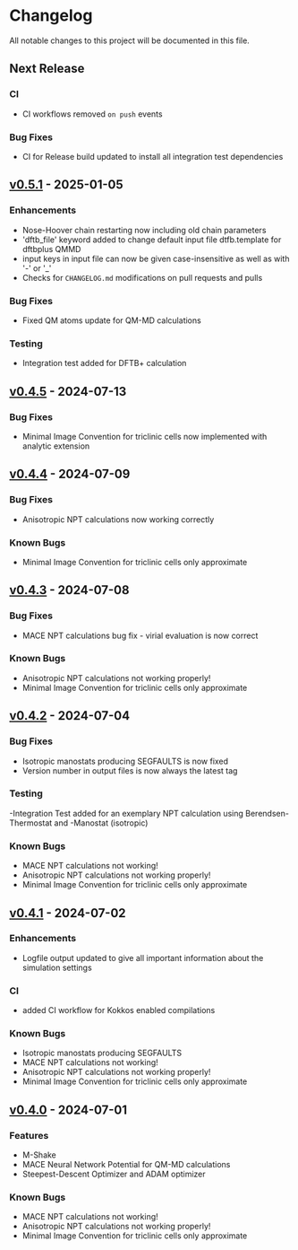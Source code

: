 # Changelog

All notable changes to this project will be documented in this file.

## Next Release

### CI

- CI workflows removed `on push` events

### Bug Fixes

- CI for Release build updated to install all integration test dependencies


<!-- insertion marker -->
## [v0.5.1](https://github.com/MolarVerse/PQ/releases/tag/v0.5.1) - 2025-01-05

### Enhancements

- Nose-Hoover chain restarting now including old chain parameters
- 'dftb_file' keyword added to change default input file dtfb.template
  for dftbplus QMMD
- input keys in input file can now be given case-insensitive as well as with '-' or '_'
- Checks for `CHANGELOG.md` modifications on pull requests and pulls

### Bug Fixes

- Fixed QM atoms update for QM-MD calculations

### Testing

- Integration test added for DFTB+ calculation
  
<!-- insertion marker -->
## [v0.4.5](https://github.com/MolarVerse/PQ/releases/tag/v0.4.5) - 2024-07-13

### Bug Fixes

- Minimal Image Convention for triclinic cells now implemented with analytic extension
  
## [v0.4.4](https://github.com/MolarVerse/PQ/releases/tag/v0.4.4) - 2024-07-09

### Bug Fixes

- Anisotropic NPT calculations now working correctly

### Known Bugs

- Minimal Image Convention for triclinic cells only approximate

## [v0.4.3](https://github.com/MolarVerse/PQ/releases/tag/v0.4.3) - 2024-07-08

### Bug Fixes

- MACE NPT calculations bug fix - virial evaluation is now correct

### Known Bugs

- Anisotropic NPT calculations not working properly!
- Minimal Image Convention for triclinic cells only approximate

## [v0.4.2](https://github.com/MolarVerse/PQ/releases/tag/v0.4.2) - 2024-07-04

### Bug Fixes

- Isotropic manostats producing SEGFAULTS is now fixed
- Version number in output files is now always the latest tag

### Testing

-Integration Test added for an exemplary NPT calculation using Berendsen-Thermostat and -Manostat (isotropic)

### Known Bugs

- MACE NPT calculations not working!
- Anisotropic NPT calculations not working properly!
- Minimal Image Convention for triclinic cells only approximate

## [v0.4.1](https://github.com/MolarVerse/PQ/releases/tag/v0.4.1) - 2024-07-02

### Enhancements

- Logfile output updated to give all important information about the simulation settings

### CI

- added CI workflow for Kokkos enabled compilations

### Known Bugs

- Isotropic manostats producing SEGFAULTS
- MACE NPT calculations not working!
- Anisotropic NPT calculations not working properly!
- Minimal Image Convention for triclinic cells only approximate

## [v0.4.0](https://github.com/MolarVerse/PQ/releases/tag/v0.4.0) - 2024-07-01

### Features

- M-Shake
- MACE Neural Network Potential for QM-MD calculations
- Steepest-Descent Optimizer and ADAM optimizer

### Known Bugs

- MACE NPT calculations not working!
- Anisotropic NPT calculations not working properly!
- Minimal Image Convention for triclinic cells only approximate
